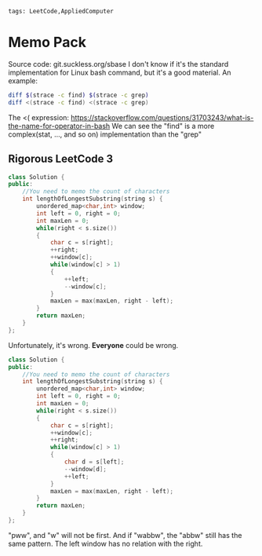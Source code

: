 ```
tags: LeetCode,AppliedComputer
```

# Memo Pack

Source code: 
git.suckless.org/sbase
I don't know if it's the standard implementation for Linux bash command, but it's a good material.
An example: 
```bash
diff $(strace -c find) $(strace -c grep)
diff <(strace -c find) <(strace -c grep)
```
The <( expression: https://stackoverflow.com/questions/31703243/what-is-the-name-for-operator-in-bash
We can see the "find" is a more complex(stat, ..., and so on) implementation than the "grep"

## Rigorous LeetCode 3
```cpp
class Solution {
public:
    //You need to memo the count of characters
    int lengthOfLongestSubstring(string s) {
        unordered_map<char,int> window;
        int left = 0, right = 0;
        int maxLen = 0;
        while(right < s.size())
        {
            char c = s[right];
            ++right;
            ++window[c];
            while(window[c] > 1)
            {
                ++left;
                --window[c];
            }
            maxLen = max(maxLen, right - left);
        }
        return maxLen;
    }
};
```
Unfortunately, it's wrong. **Everyone** could be wrong.
```cpp
class Solution {
public:
    //You need to memo the count of characters
    int lengthOfLongestSubstring(string s) {
        unordered_map<char,int> window;
        int left = 0, right = 0;
        int maxLen = 0;
        while(right < s.size())
        {
            char c = s[right];
            ++window[c];
            ++right;
            while(window[c] > 1)
            {
                char d = s[left];
                --window[d];
                ++left;
            }
            maxLen = max(maxLen, right - left);
        }
        return maxLen;
    }
};
```
"pww", and "w" will not be first. And if "wabbw", the "abbw" still has the same pattern.
The left window has no relation with the right.
